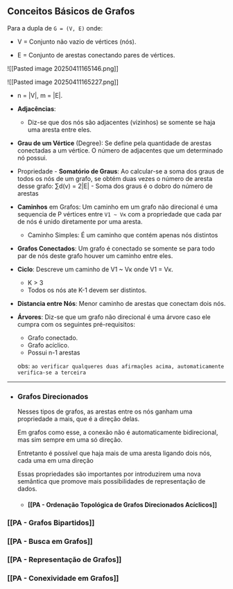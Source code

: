 ## Conceitos Básicos de Grafos

Para a dupla de `G = (V, E)` onde:

- V = Conjunto não vazio de vértices (nós).

- E = Conjunto de arestas conectando pares de vértices.

![[Pasted image 20250411165146.png]]

![[Pasted image 20250411165227.png]]

- n = |V|, m = |E|.

- **Adjacências**:
	- Diz-se que dos nós são adjacentes (vizinhos) se somente se haja uma aresta entre eles.

- **Grau de um Vértice** (Degree):
	Se define pela quantidade de arestas conectadas a um vértice. O número de adjacentes que um determinado nó possui.

- Propriedade - **Somatório de Graus**:
	Ao calcular-se a soma dos graus de todos os nós de um grafo, se obtém duas vezes o número de aresta desse grafo:
	∑d(v) = 2|E|  - Soma dos graus é o dobro do número de arestas 

 - **Caminhos** em Grafos:
	Um caminho em um grafo não direcional é uma sequencia de P vértices entre `V1 ~ Vĸ` com a propriedade que cada par de nós é unido diretamente por uma aresta.

	- Caminho Simples: É um caminho que contém apenas nós distintos

- **Grafos Conectados**:
	Um grafo é conectado se somente se para todo par de nós deste grafo houver um caminho entre eles.

- **Ciclo**:
	Descreve um caminho de V1 ~ Vĸ onde V1 = Vĸ.
	- K > 3
	- Todos os nós ate K-1 devem ser distintos.

- **Distancia entre Nós**:
	Menor caminho de arestas que conectam dois nós.

 - **Árvores**:
	Diz-se que um grafo não direcional é uma árvore caso ele cumpra com os seguintes pré-requisitos:
	
	- Grafo conectado.
	- Grafo acíclico.
	- Possui n-1 arestas
	
	obs: `ao verificar qualqueres duas afirmações acima, automaticamente verifica-se a terceira`

---

- ### Grafos Direcionados 
	
	Nesses tipos de grafos, as arestas entre os nós ganham uma propriedade a mais, que é a direção delas. 
	
	Em grafos como esse, a conexão não é automaticamente bidirecional, mas sim sempre em uma só direção. 
	
	Entretanto é possível que haja mais de uma aresta ligando dois nós, cada uma em uma direção
	
	Essas propriedades são importantes por introduzirem uma nova semântica que promove mais possibilidades de representação de dados. 

	- #### [[PA - Ordenação Topológica de Grafos Direcionados Acíclicos]]

### [[PA - Grafos Bipartidos]]
### [[PA - Busca em Grafos]]
### [[PA - Representação de Grafos]]
### [[PA - Conexividade em Grafos]]

